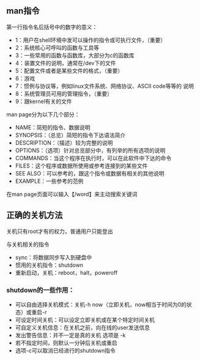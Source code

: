 ## man指令

第一行指令名后括号中的数字的意义：

- 1：用户在shell环境中发可以操作的指令或可执行文件，（重要）
- 2：系统核心可呼叫的函数与工具等
- 3：一些常用的函数与函数库，大部分为c的函数库
- 4：装置文件的说明，通常在/dev下的文件
- 5：配置文件或者是某些文件的格式，（重要）
- 6：游戏
- 7：惯例与协议等，例如linux文件系统、网络协议、ASCII code等等的 说明
- 8：系统管理员可用的管理指令，（重要）
- 9：跟kernel有关的文件

man page分为以下几个部分：

- NAME：简短的指令、数据说明
- SYNOPSIS：（总览）简短的指令下达语法简介
- DESCRIPTION：（描述）较为完整的说明
- OPTIONS：（选项）针对总览部分中，有列举的所有选项的说明
- COMMANDS：当这个程序在执行时，可以在此软件中下达的命令
- FILES：这个程序或数据所使用或参考连接到的某些文件
- SEE ALSO：可以参考的，跟这个指令或数据有相关的其他说明
- EXAMPLE：一些参考的范例

在man page页面可以输入【/word】来主动搜索关键词

## 正确的关机方法

关机只有root才有的权力，普通用户只能登出

与关机相关的指令

- sync：将数据同步写入到硬盘中
- 惯用的关机指令：shutdown
- 重新启动，关机：reboot，halt，poweroff

### shutdown的一些作用：

- 可以自由选择关机模式：关机-h now（立即关机，now相当于时间为0的状态）或重启-r
- 可设定时间关机：可以设定立即关机或在某个特定时间关机
- 可自定义关机信息：在关机之前，向在线的user发送信息
- 发出警告信息：并不一定是真的关机 选项是 -k
- 若不指定时间，则默认一分钟后关机或重启
- 选项-c可以取消已经进行的shutdown指令